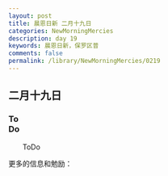 ```yaml
---
layout: post
title: 晨恩日新 二月十九日
categories: NewMorningMercies
description: day 19
keywords: 晨恩日新，保罗区普
comments: false
permalink: /library/NewMorningMercies/0219
---
```


## 二月十九日

### To <br> Do

&emsp;&emsp;ToDo

更多的信息和勉励：[]()
